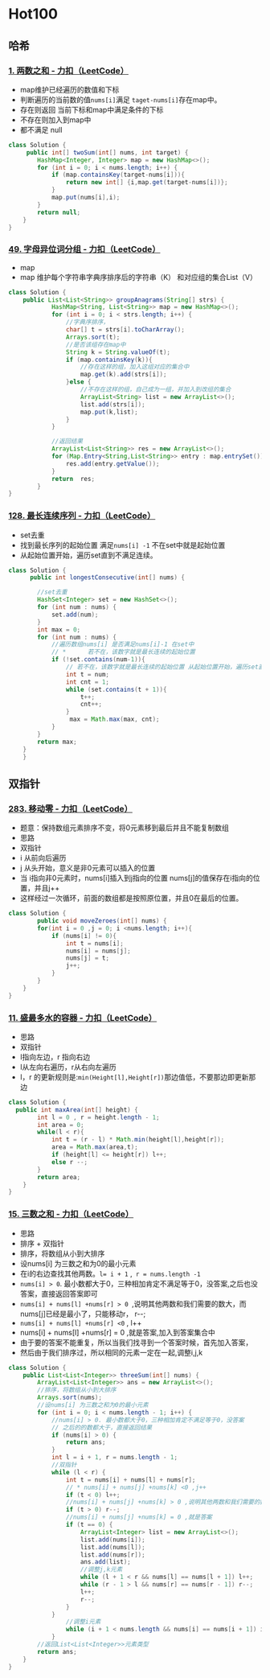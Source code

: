 # Hot100

## 哈希

### [1. 两数之和 - 力扣（LeetCode）](https://leetcode.cn/problems/two-sum/submissions/552565189/?envType=study-plan-v2&envId=top-100-liked)

* map维护已经遍历的数值和下标
* 判断遍历的当前数的值`nums[i]`满足 `taget-nums[i]`存在map中。
* 存在则返回 当前下标和map中满足条件的下标
* 不存在则加入到map中
* 都不满足  null

```java
class Solution {
     public int[] twoSum(int[] nums, int target) {
        HashMap<Integer, Integer> map = new HashMap<>();
        for (int i = 0; i < nums.length; i++) {
            if (map.containsKey(target-nums[i])){
                return new int[] {i,map.get(target-nums[i])};
            }
            map.put(nums[i],i);
        }
        return null;
    }
}
```

### [49. 字母异位词分组 - 力扣（LeetCode）](https://leetcode.cn/problems/group-anagrams/description/?envType=study-plan-v2&envId=top-100-liked)

* map
* map 维护每个字符串字典序排序后的字符串（K） 和对应组的集合List（V）

```java
class Solution {
    public List<List<String>> groupAnagrams(String[] strs) {
            HashMap<String, List<String>> map = new HashMap<>();
            for (int i = 0; i < strs.length; i++) {
                //字典序排序，
                char[] t = strs[i].toCharArray();
                Arrays.sort(t);
                //是否该组存在map中
                String k = String.valueOf(t);
                if (map.containsKey(k)){
                    //存在这样的组，加入这组对应的集合中
                    map.get(k).add(strs[i]);
                }else {
                    //不存在这样的组，自己成为一组，并加入到改组的集合
                    ArrayList<String> list = new ArrayList<>();
                    list.add(strs[i]);
                    map.put(k,list);
                }
            }

            //返回结果
            ArrayList<List<String>> res = new ArrayList<>();
            for (Map.Entry<String,List<String>> entry : map.entrySet()){
                res.add(entry.getValue());
            }
            return  res;
        }
}
```

### [128. 最长连续序列 - 力扣（LeetCode）](https://leetcode.cn/problems/longest-consecutive-sequence/submissions/552612065/?envType=study-plan-v2&envId=top-100-liked)

* set去重
* 找到最长序列的起始位置 满足`nums[i] -1` 不在set中就是起始位置
* 从起始位置开始，遍历set直到不满足连续。

```java
class Solution {
      public int longestConsecutive(int[] nums) {

        //set去重
        HashSet<Integer> set = new HashSet<>();
        for (int num : nums) {
            set.add(num);
        }
        int max = 0;
        for (int num : nums) {
            //遍历数组nums[i] 是否满足nums[i]-1 在set中
            // *      若不在，该数字就是最长连续的起始位置 
            if (!set.contains(num-1)){
                // 若不在，该数字就是最长连续的起始位置 从起始位置开始，遍历set直到不满足连续。
                int t = num;
                int cnt = 1;
                while (set.contains(t + 1)){
                    t++;
                    cnt++;
                }
                 max = Math.max(max, cnt);
            }
        }
        return max;
    }
    }
```

## 双指针

### [283. 移动零 - 力扣（LeetCode）](https://leetcode.cn/problems/move-zeroes/description/?envType=study-plan-v2&envId=top-100-liked)

 * 题意：保持数组元素排序不变，将0元素移到最后并且不能复制数组
 * 思路
 *   双指针
 *   i 从前向后遍历
 *   j 从头开始，意义是非0元素可以插入的位置
 *   当 i指向非0元素时，nums[i]插入到j指向的位置 nums[j]的值保存在i指向的位置，并且j++
 *   这样经过一次循环，前面的数组都是按照原位置，并且0在最后的位置。

```java
class Solution {
        public void moveZeroes(int[] nums) {
        for(int i = 0 ,j = 0; i <nums.length; i++){
            if (nums[i] != 0){
                int t = nums[i];
                nums[i] = nums[j];
                nums[j] = t;
                j++;
            }
        }
    }
}
```

### [11. 盛最多水的容器 - 力扣（LeetCode）](https://leetcode.cn/problems/container-with-most-water/?envType=study-plan-v2&envId=top-100-liked)

 * 思路
 * 双指针
 * l指向左边，r 指向右边
 * l从左向右遍历，r从右向左遍历
 * l，r 的更新规则是:`min(Height[l],Height[r])`那边值低，不要那边即更新那边

```java
class Solution {
  public int maxArea(int[] height) {
        int l = 0 , r = height.length - 1;
        int area = 0;
        while(l < r){
            int t = (r - l) * Math.min(height[l],height[r]);
            area = Math.max(area,t);
            if (height[l] <= height[r]) l++;
            else r --;
        }
        return area;
    }
}
```



### [15. 三数之和 - 力扣（LeetCode）](https://leetcode.cn/problems/3sum/description/?envType=study-plan-v2&envId=top-100-liked)

* 思路
* 排序 + 双指针
* 排序，将数组从小到大排序
* 设nums[i] 为三数之和为0的最小元素
* 在i的右边查找其他两数。`l= i + 1` ,` r = nums.length -1`
* `nums[i] > 0`. 最小数都大于0，三种相加肯定不满足等于0，没答案,之后也没答案，直接返回答案即可
* `nums[i] + nums[l] +nums[r] > 0 `,说明其他两数和我们需要的数大，而nums[j]已经是最小了，只能移动r， r--;
* `nums[i] + nums[l] +nums[r] <0` , l++
* nums[i] + nums[l] +nums[r] = 0 ,就是答案,加入到答案集合中
* 由于要的答案不能重复，所以当我们找寻到一个答案时候，首先加入答案，
* 然后由于我们排序过，所以相同的元素一定在一起,调整i,j,k

```java
class Solution {
    public List<List<Integer>> threeSum(int[] nums) {
        ArrayList<List<Integer>> ans = new ArrayList<>();
        //排序，将数组从小到大排序
        Arrays.sort(nums);
        //设nums[i] 为三数之和为0的最小元素
        for (int i = 0; i < nums.length - 1; i++) {
            //nums[i] > 0. 最小数都大于0，三种相加肯定不满足等于0，没答案
            // 之后的的数都大于，直接返回结果
            if (nums[i] > 0) {
                return ans;
            }
            int l = i + 1, r = nums.length - 1;
            //双指针
            while (l < r) {
                int t = nums[i] + nums[l] + nums[r];
                // * nums[i] + nums[j] +nums[k] <0 ,j++
                if (t < 0) l++;
                //nums[i] + nums[j] +nums[k] > 0 ,说明其他两数和我们需要的数大，而nums[j]已经是最小了，只能移动k， k--;
                if (t > 0) r--;
                //nums[i] + nums[j] +nums[k] = 0 ,就是答案
                if (t == 0) {
                    ArrayList<Integer> list = new ArrayList<>();
                    list.add(nums[i]);
                    list.add(nums[l]);
                    list.add(nums[r]);
                    ans.add(list);
                    //调整j,k元素
                    while (l + 1 < r && nums[l] == nums[l + 1]) l++;
                    while (r - 1 > l && nums[r] == nums[r - 1]) r--;
                    l++;
                    r--;
                }
            }
                //调整i元素
                while (i + 1 < nums.length && nums[i] == nums[i + 1]) i++;
            }
        //返回List<List<Integer>>元素类型
        return ans;
    }
}
```

